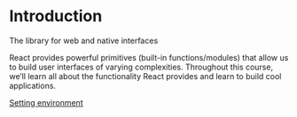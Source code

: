 # Introduction
The library for web and native interfaces

React provides powerful primitives (built-in functions/modules) that allow us to build user interfaces of varying complexities. Throughout this course, we’ll learn all about the functionality React provides and learn to build cool applications.

[Setting environment](https://www.theodinproject.com/lessons/node-path-react-new-setting-up-a-react-environment)